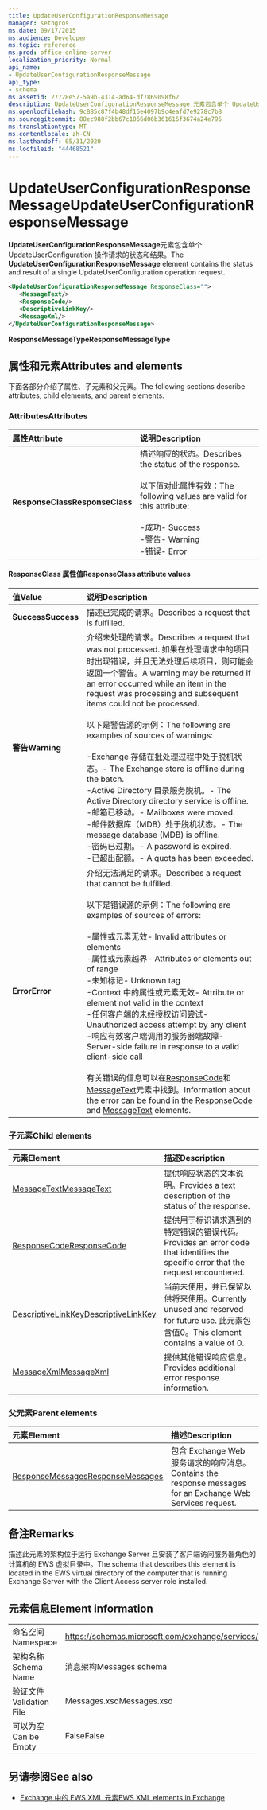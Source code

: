 ```yaml
---
title: UpdateUserConfigurationResponseMessage
manager: sethgros
ms.date: 09/17/2015
ms.audience: Developer
ms.topic: reference
ms.prod: office-online-server
localization_priority: Normal
api_name:
- UpdateUserConfigurationResponseMessage
api_type:
- schema
ms.assetid: 27728e57-5a9b-4314-ad64-df7869098f62
description: UpdateUserConfigurationResponseMessage 元素包含单个 UpdateUserConfiguration 操作请求的状态和结果。
ms.openlocfilehash: 9c885c87f4b48df16e4097b9c4eafd7e9278c7b8
ms.sourcegitcommit: 88ec988f2bb67c1866d06b361615f3674a24e795
ms.translationtype: MT
ms.contentlocale: zh-CN
ms.lasthandoff: 05/31/2020
ms.locfileid: "44468521"
---
```

# <a name="updateuserconfigurationresponsemessage"></a><span data-ttu-id="3bd6d-103">UpdateUserConfigurationResponseMessage</span><span class="sxs-lookup"><span data-stu-id="3bd6d-103">UpdateUserConfigurationResponseMessage</span></span>

<span data-ttu-id="3bd6d-104">**UpdateUserConfigurationResponseMessage**元素包含单个 UpdateUserConfiguration 操作请求的状态和结果。</span><span class="sxs-lookup"><span data-stu-id="3bd6d-104">The **UpdateUserConfigurationResponseMessage** element contains the status and result of a single UpdateUserConfiguration operation request.</span></span> 
  
```xml
<UpdateUserConfigurationResponseMessage ResponseClass="">
   <MessageText/>
   <ResponseCode/>
   <DescriptiveLinkKey/>
   <MessageXml/>
</UpdateUserConfigurationResponseMessage>
```

 <span data-ttu-id="3bd6d-105">**ResponseMessageType**</span><span class="sxs-lookup"><span data-stu-id="3bd6d-105">**ResponseMessageType**</span></span>
## <a name="attributes-and-elements"></a><span data-ttu-id="3bd6d-106">属性和元素</span><span class="sxs-lookup"><span data-stu-id="3bd6d-106">Attributes and elements</span></span>

<span data-ttu-id="3bd6d-107">下面各部分介绍了属性、子元素和父元素。</span><span class="sxs-lookup"><span data-stu-id="3bd6d-107">The following sections describe attributes, child elements, and parent elements.</span></span>
  
### <a name="attributes"></a><span data-ttu-id="3bd6d-108">Attributes</span><span class="sxs-lookup"><span data-stu-id="3bd6d-108">Attributes</span></span>

|<span data-ttu-id="3bd6d-109">**属性**</span><span class="sxs-lookup"><span data-stu-id="3bd6d-109">**Attribute**</span></span>|<span data-ttu-id="3bd6d-110">**说明**</span><span class="sxs-lookup"><span data-stu-id="3bd6d-110">**Description**</span></span>|
|:-----|:-----|
|<span data-ttu-id="3bd6d-111">**ResponseClass**</span><span class="sxs-lookup"><span data-stu-id="3bd6d-111">**ResponseClass**</span></span> <br/> | <span data-ttu-id="3bd6d-112">描述响应的状态。</span><span class="sxs-lookup"><span data-stu-id="3bd6d-112">Describes the status of the response.</span></span> <br/><br/><span data-ttu-id="3bd6d-113">以下值对此属性有效：</span><span class="sxs-lookup"><span data-stu-id="3bd6d-113">The following values are valid for this attribute:</span></span>  <br/><br/><span data-ttu-id="3bd6d-114">-成功</span><span class="sxs-lookup"><span data-stu-id="3bd6d-114">-  Success</span></span>  <br/><span data-ttu-id="3bd6d-115">-警告</span><span class="sxs-lookup"><span data-stu-id="3bd6d-115">-  Warning</span></span>  <br/><span data-ttu-id="3bd6d-116">-错误</span><span class="sxs-lookup"><span data-stu-id="3bd6d-116">-  Error</span></span>  <br/> |
   
#### <a name="responseclass-attribute-values"></a><span data-ttu-id="3bd6d-117">ResponseClass 属性值</span><span class="sxs-lookup"><span data-stu-id="3bd6d-117">ResponseClass attribute values</span></span>

|<span data-ttu-id="3bd6d-118">**值**</span><span class="sxs-lookup"><span data-stu-id="3bd6d-118">**Value**</span></span>|<span data-ttu-id="3bd6d-119">**说明**</span><span class="sxs-lookup"><span data-stu-id="3bd6d-119">**Description**</span></span>|
|:-----|:-----|
|<span data-ttu-id="3bd6d-120">**Success**</span><span class="sxs-lookup"><span data-stu-id="3bd6d-120">**Success**</span></span> <br/> |<span data-ttu-id="3bd6d-121">描述已完成的请求。</span><span class="sxs-lookup"><span data-stu-id="3bd6d-121">Describes a request that is fulfilled.</span></span>  <br/> |
|<span data-ttu-id="3bd6d-122">**警告**</span><span class="sxs-lookup"><span data-stu-id="3bd6d-122">**Warning**</span></span> <br/> | <span data-ttu-id="3bd6d-123">介绍未处理的请求。</span><span class="sxs-lookup"><span data-stu-id="3bd6d-123">Describes a request that was not processed.</span></span> <span data-ttu-id="3bd6d-124">如果在处理请求中的项目时出现错误，并且无法处理后续项目，则可能会返回一个警告。</span><span class="sxs-lookup"><span data-stu-id="3bd6d-124">A warning may be returned if an error occurred while an item in the request was processing and subsequent items could not be processed.</span></span> <br/><br/><span data-ttu-id="3bd6d-125">以下是警告源的示例：</span><span class="sxs-lookup"><span data-stu-id="3bd6d-125">The following are examples of sources of warnings:</span></span>  <br/><br/><span data-ttu-id="3bd6d-126">-Exchange 存储在批处理过程中处于脱机状态。</span><span class="sxs-lookup"><span data-stu-id="3bd6d-126">-  The Exchange store is offline during the batch.</span></span>  <br/><span data-ttu-id="3bd6d-127">-Active Directory 目录服务脱机。</span><span class="sxs-lookup"><span data-stu-id="3bd6d-127">-  The Active Directory directory service is offline.</span></span>  <br/><span data-ttu-id="3bd6d-128">-邮箱已移动。</span><span class="sxs-lookup"><span data-stu-id="3bd6d-128">-  Mailboxes were moved.</span></span>  <br/><span data-ttu-id="3bd6d-129">-邮件数据库（MDB）处于脱机状态。</span><span class="sxs-lookup"><span data-stu-id="3bd6d-129">-  The message database (MDB) is offline.</span></span>  <br/><span data-ttu-id="3bd6d-130">-密码已过期。</span><span class="sxs-lookup"><span data-stu-id="3bd6d-130">-  A password is expired.</span></span>  <br/><span data-ttu-id="3bd6d-131">-已超出配额。</span><span class="sxs-lookup"><span data-stu-id="3bd6d-131">-  A quota has been exceeded.</span></span>  <br/> |
|<span data-ttu-id="3bd6d-132">**Error**</span><span class="sxs-lookup"><span data-stu-id="3bd6d-132">**Error**</span></span> <br/> | <span data-ttu-id="3bd6d-133">介绍无法满足的请求。</span><span class="sxs-lookup"><span data-stu-id="3bd6d-133">Describes a request that cannot be fulfilled.</span></span> <br/><br/><span data-ttu-id="3bd6d-134">以下是错误源的示例：</span><span class="sxs-lookup"><span data-stu-id="3bd6d-134">The following are examples of sources of errors:</span></span>  <br/><br/><span data-ttu-id="3bd6d-135">-属性或元素无效</span><span class="sxs-lookup"><span data-stu-id="3bd6d-135">-  Invalid attributes or elements</span></span>  <br/><span data-ttu-id="3bd6d-136">-属性或元素越界</span><span class="sxs-lookup"><span data-stu-id="3bd6d-136">-  Attributes or elements out of range</span></span>  <br/><span data-ttu-id="3bd6d-137">-未知标记</span><span class="sxs-lookup"><span data-stu-id="3bd6d-137">-  Unknown tag</span></span>  <br/><span data-ttu-id="3bd6d-138">-Context 中的属性或元素无效</span><span class="sxs-lookup"><span data-stu-id="3bd6d-138">-  Attribute or element not valid in the context</span></span>  <br/><span data-ttu-id="3bd6d-139">-任何客户端的未经授权访问尝试</span><span class="sxs-lookup"><span data-stu-id="3bd6d-139">-  Unauthorized access attempt by any client</span></span>  <br/><span data-ttu-id="3bd6d-140">-响应有效客户端调用的服务器端故障</span><span class="sxs-lookup"><span data-stu-id="3bd6d-140">-  Server-side failure in response to a valid client-side call</span></span>  <br/><br/>  <span data-ttu-id="3bd6d-141">有关错误的信息可以在[ResponseCode](responsecode.md)和[MessageText](messagetext.md)元素中找到。</span><span class="sxs-lookup"><span data-stu-id="3bd6d-141">Information about the error can be found in the [ResponseCode](responsecode.md) and [MessageText](messagetext.md) elements.</span></span>  <br/> |
   
### <a name="child-elements"></a><span data-ttu-id="3bd6d-142">子元素</span><span class="sxs-lookup"><span data-stu-id="3bd6d-142">Child elements</span></span>

|<span data-ttu-id="3bd6d-143">**元素**</span><span class="sxs-lookup"><span data-stu-id="3bd6d-143">**Element**</span></span>|<span data-ttu-id="3bd6d-144">**描述**</span><span class="sxs-lookup"><span data-stu-id="3bd6d-144">**Description**</span></span>|
|:-----|:-----|
|[<span data-ttu-id="3bd6d-145">MessageText</span><span class="sxs-lookup"><span data-stu-id="3bd6d-145">MessageText</span></span>](messagetext.md) <br/> |<span data-ttu-id="3bd6d-146">提供响应状态的文本说明。</span><span class="sxs-lookup"><span data-stu-id="3bd6d-146">Provides a text description of the status of the response.</span></span>  <br/> |
|[<span data-ttu-id="3bd6d-147">ResponseCode</span><span class="sxs-lookup"><span data-stu-id="3bd6d-147">ResponseCode</span></span>](responsecode.md) <br/> |<span data-ttu-id="3bd6d-148">提供用于标识请求遇到的特定错误的错误代码。</span><span class="sxs-lookup"><span data-stu-id="3bd6d-148">Provides an error code that identifies the specific error that the request encountered.</span></span>  <br/> |
|[<span data-ttu-id="3bd6d-149">DescriptiveLinkKey</span><span class="sxs-lookup"><span data-stu-id="3bd6d-149">DescriptiveLinkKey</span></span>](descriptivelinkkey.md) <br/> |<span data-ttu-id="3bd6d-150">当前未使用，并已保留以供将来使用。</span><span class="sxs-lookup"><span data-stu-id="3bd6d-150">Currently unused and reserved for future use.</span></span> <span data-ttu-id="3bd6d-151">此元素包含值0。</span><span class="sxs-lookup"><span data-stu-id="3bd6d-151">This element contains a value of 0.</span></span>  <br/> |
|[<span data-ttu-id="3bd6d-152">MessageXml</span><span class="sxs-lookup"><span data-stu-id="3bd6d-152">MessageXml</span></span>](messagexml.md) <br/> |<span data-ttu-id="3bd6d-153">提供其他错误响应信息。</span><span class="sxs-lookup"><span data-stu-id="3bd6d-153">Provides additional error response information.</span></span>  <br/> |
   
### <a name="parent-elements"></a><span data-ttu-id="3bd6d-154">父元素</span><span class="sxs-lookup"><span data-stu-id="3bd6d-154">Parent elements</span></span>

|<span data-ttu-id="3bd6d-155">**元素**</span><span class="sxs-lookup"><span data-stu-id="3bd6d-155">**Element**</span></span>|<span data-ttu-id="3bd6d-156">**描述**</span><span class="sxs-lookup"><span data-stu-id="3bd6d-156">**Description**</span></span>|
|:-----|:-----|
|[<span data-ttu-id="3bd6d-157">ResponseMessages</span><span class="sxs-lookup"><span data-stu-id="3bd6d-157">ResponseMessages</span></span>](responsemessages.md) <br/> |<span data-ttu-id="3bd6d-158">包含 Exchange Web 服务请求的响应消息。</span><span class="sxs-lookup"><span data-stu-id="3bd6d-158">Contains the response messages for an Exchange Web Services request.</span></span>  <br/> |
   
## <a name="remarks"></a><span data-ttu-id="3bd6d-159">备注</span><span class="sxs-lookup"><span data-stu-id="3bd6d-159">Remarks</span></span>

<span data-ttu-id="3bd6d-160">描述此元素的架构位于运行 Exchange Server 且安装了客户端访问服务器角色的计算机的 EWS 虚拟目录中。</span><span class="sxs-lookup"><span data-stu-id="3bd6d-160">The schema that describes this element is located in the EWS virtual directory of the computer that is running Exchange Server with the Client Access server role installed.</span></span>
  
## <a name="element-information"></a><span data-ttu-id="3bd6d-161">元素信息</span><span class="sxs-lookup"><span data-stu-id="3bd6d-161">Element information</span></span>

|||
|:-----|:-----|
|<span data-ttu-id="3bd6d-162">命名空间</span><span class="sxs-lookup"><span data-stu-id="3bd6d-162">Namespace</span></span>  <br/> |https://schemas.microsoft.com/exchange/services/2006/messages  <br/> |
|<span data-ttu-id="3bd6d-163">架构名称</span><span class="sxs-lookup"><span data-stu-id="3bd6d-163">Schema Name</span></span>  <br/> |<span data-ttu-id="3bd6d-164">消息架构</span><span class="sxs-lookup"><span data-stu-id="3bd6d-164">Messages schema</span></span>  <br/> |
|<span data-ttu-id="3bd6d-165">验证文件</span><span class="sxs-lookup"><span data-stu-id="3bd6d-165">Validation File</span></span>  <br/> |<span data-ttu-id="3bd6d-166">Messages.xsd</span><span class="sxs-lookup"><span data-stu-id="3bd6d-166">Messages.xsd</span></span>  <br/> |
|<span data-ttu-id="3bd6d-167">可以为空</span><span class="sxs-lookup"><span data-stu-id="3bd6d-167">Can be Empty</span></span>  <br/> |<span data-ttu-id="3bd6d-168">False</span><span class="sxs-lookup"><span data-stu-id="3bd6d-168">False</span></span>  <br/> |
   
## <a name="see-also"></a><span data-ttu-id="3bd6d-169">另请参阅</span><span class="sxs-lookup"><span data-stu-id="3bd6d-169">See also</span></span>

- [<span data-ttu-id="3bd6d-170">Exchange 中的 EWS XML 元素</span><span class="sxs-lookup"><span data-stu-id="3bd6d-170">EWS XML elements in Exchange</span></span>](ews-xml-elements-in-exchange.md)

